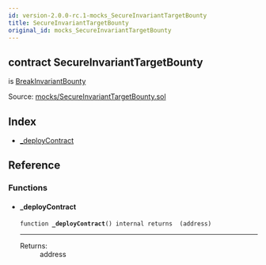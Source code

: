 ```yaml
---
id: version-2.0.0-rc.1-mocks_SecureInvariantTargetBounty
title: SecureInvariantTargetBounty
original_id: mocks_SecureInvariantTargetBounty
---
```


<div class="contract-doc"><div class="contract"><h2 class="contract-header"><span class="contract-kind">contract</span> SecureInvariantTargetBounty</h2><p class="base-contracts"><span>is</span> <a href="bounties_BreakInvariantBounty.html">BreakInvariantBounty</a></p><div class="source">Source: <a href="https://github.com/OpenZeppelin/zeppelin-solidity/blob/v2.0.0-rc.1/contracts/mocks/SecureInvariantTargetBounty.sol" target="_blank">mocks/SecureInvariantTargetBounty.sol</a></div></div><div class="index"><h2>Index</h2><ul><li><a href="mocks_SecureInvariantTargetBounty.html#_deployContract">_deployContract</a></li></ul></div><div class="reference"><h2>Reference</h2><div class="functions"><h3>Functions</h3><ul><li><div class="item function"><span id="_deployContract" class="anchor-marker"></span><h4 class="name">_deployContract</h4><div class="body"><code class="signature">function <strong>_deployContract</strong><span>() </span><span>internal </span><span>returns  (address) </span></code><hr/><dl><dt><span class="label-return">Returns:</span></dt><dd>address</dd></dl></div></div></li></ul></div></div></div>
